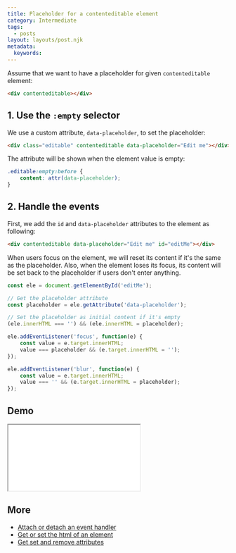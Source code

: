 ```yaml
---
title: Placeholder for a contenteditable element
category: Intermediate
tags:
  - posts
layout: layouts/post.njk
metadata:
  keywords:
---
```


Assume that we want to have a placeholder for given `contenteditable` element:

```html
<div contenteditable></div>
```

## 1. Use the `:empty` selector

We use a custom attribute, `data-placeholder`, to set the placeholder:

```html
<div class="editable" contenteditable data-placeholder="Edit me"></div>
```

The attribute will be shown when the element value is empty:

```css
.editable:empty:before {
    content: attr(data-placeholder);
}
```

## 2. Handle the events

First, we add the `id` and `data-placeholder` attributes to the element as following:

```html
<div contenteditable data-placeholder="Edit me" id="editMe"></div>
```

When users focus on the element, we will reset its content if it's the same as the placeholder. Also, when the element loses its focus, its content will be set back to the placeholder if users don't enter anything.

```js
const ele = document.getElementById('editMe');

// Get the placeholder attribute
const placeholder = ele.getAttribute('data-placeholder');

// Set the placeholder as initial content if it's empty
(ele.innerHTML === '') && (ele.innerHTML = placeholder);

ele.addEventListener('focus', function(e) {
    const value = e.target.innerHTML;
    value === placeholder && (e.target.innerHTML = '');
});

ele.addEventListener('blur', function(e) {
    const value = e.target.innerHTML;
    value === '' && (e.target.innerHTML = placeholder);
});
```

## Demo

<iframe src='/demo/placeholder-for-a-contenteditable-element/index.html'></iframe>

## More

* [Attach or detach an event handler](/attach-or-detach-an-event-handler)
* [Get or set the html of an element](/get-or-set-the-html-of-an-element)
* [Get set and remove attributes](/get-set-and-remove-attributes)